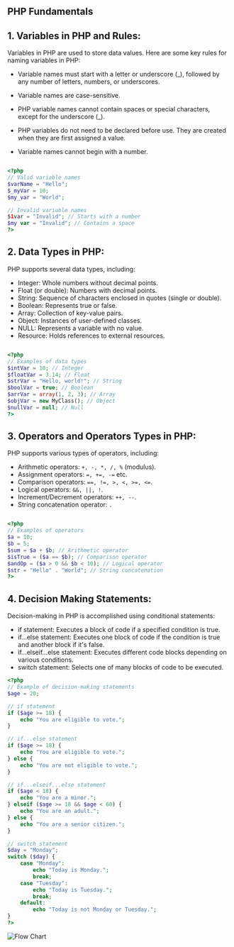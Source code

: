 ##  PHP Fundamentals

## 1. Variables in PHP and Rules:

Variables in PHP are used to store data values. Here are some key rules for naming variables in PHP:

* Variable names must start with a letter or underscore (_), followed by any number of letters, numbers, or underscores.

* Variable names are case-sensitive.

* PHP variable names cannot contain spaces or special characters, except for the underscore (_).

* PHP variables do not need to be declared before use. They are created when they are first assigned a value.

* Variable names cannot begin with a number.

```php

<?php
// Valid variable names
$varName = "Hello";
$_myVar = 10;
$my_var = "World";

// Invalid variable names
$1var = "Invalid"; // Starts with a number
$my var = "Invalid"; // Contains a space
?>


```


## 2. Data Types in PHP:

PHP supports several data types, including:

* Integer: Whole numbers without decimal points.
* Float (or double): Numbers with decimal points.
* String: Sequence of characters enclosed in quotes (single or double).
* Boolean: Represents true or false.
* Array: Collection of key-value pairs.
* Object: Instances of user-defined classes.
* NULL: Represents a variable with no value.
* Resource: Holds references to external resources.

```php

<?php
// Examples of data types
$intVar = 10; // Integer
$floatVar = 3.14; // Float
$strVar = "Hello, world!"; // String
$boolVar = true; // Boolean
$arrVar = array(1, 2, 3); // Array
$objVar = new MyClass(); // Object
$nullVar = null; // Null
?>

```

## 3. Operators and Operators Types in PHP:

PHP supports various types of operators, including:

* Arithmetic operators: `+, -, *, /, %` (modulus).
* Assignment operators: `=, +=, -=` etc.
* Comparison operators: `==, !=, >, <, >=, <=`.
* Logical operators: `&&, ||, !`.
* Increment/Decrement operators: `++, --`.
* String concatenation operator: `.`


```php

<?php
// Examples of operators
$a = 10;
$b = 5;
$sum = $a + $b; // Arithmetic operator
$isTrue = ($a == $b); // Comparison operator
$andOp = ($a > 0 && $b < 10); // Logical operator
$str = "Hello" . "World"; // String concatenation
?>


```

## 4. Decision Making Statements:

Decision-making in PHP is accomplished using conditional statements:

* if statement: Executes a block of code if a specified condition is true.
* if...else statement: Executes one block of code if the condition is true and another block if it's false.
* if...elseif...else statement: Executes different code blocks depending on various conditions.
* switch statement: Selects one of many blocks of code to be executed.


```php
<?php
// Example of decision-making statements
$age = 20;

// if statement
if ($age >= 18) {
    echo "You are eligible to vote.";
}

// if...else statement
if ($age >= 18) {
    echo "You are eligible to vote.";
} else {
    echo "You are not eligible to vote.";
}

// if...elseif...else statement
if ($age < 18) {
    echo "You are a minor.";
} elseif ($age >= 18 && $age < 60) {
    echo "You are an adult.";
} else {
    echo "You are a senior citizen.";
}

// switch statement
$day = "Monday";
switch ($day) {
    case "Monday":
        echo "Today is Monday.";
        break;
    case "Tuesday":
        echo "Today is Tuesday.";
        break;
    default:
        echo "Today is not Monday or Tuesday.";
}
?>
```

![Flow Chart](https://tse4.mm.bing.net/th?id=OIP.miZnJ8QsQL9Bnqh5i6kqFwHaFp&pid=Api&P=0&h=220)



